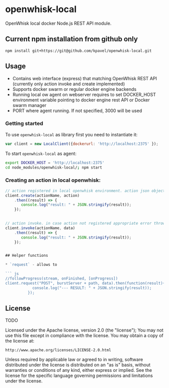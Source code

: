 # openwhisk-local

OpenWhisk local docker Node.js REST API module.


## Current npm installation from github only


`npm install git+https://git@github.com/kpavel/openwhisk-local.git`

## Usage

 * Contains web interface (express) that matching OpenWhisk REST API (currently only action invoke and create implemented)
 * Supports docker swarm or regular docker engine backends
 * Running local ow agent on webserver requires to set DOCKER_HOST environment variable pointing to docker engine rest API or Docker swarm manager
 * PORT where agent running. If not specified, 3000 will be used
 

### Getting started

To use `openwhisk-local` as library first you need to instantiate it:

``` js
var client = new LocalClient({dockerurl: 'http://localhost:2375' });

```

To start `openwhisk-local` as agent:

``` sh
export DOCKER_HOST = 'http://localhost:2375'
cd node_modules/openwhisk-local/; npm start

```


### Creating an action in local openwhisk:

``` js
// action registered in local openwhisk environment. action json object structure matches OpenWhisk API action create request body
client.create(actionName, action)
	.then((result) => {
	   console.log("result: " + JSON.stringify(result));
	});
    

// action invoke. in case action not registered appropriate error thrown
client.invoke(actionName, data)
    .then((result) => {
       console.log("result: " + JSON.stringify(result));
    });


## Helper functions

* `request` - allows to 

``` js
//followProgress(stream, onFinished, [onProgress])
client.request("POST", burstServer + path, data).then(function(result){
            console.log("--- RESULT: " + JSON.stringify(result));
          });
```

## License
TODO

Licensed under the Apache license, version 2.0 (the "license"); You may not use this file except in compliance with the license. You may obtain a copy of the license at:

    http://www.apache.org/licenses/LICENSE-2.0.html

Unless required by applicable law or agreed to in writing, software distributed under the license is distributed on an "as is" basis, without warranties or conditions of any kind, either express or implied. See the license for the specific language governing permissions and limitations under the license.
